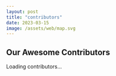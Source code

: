 ```yaml
---
layout: post
title: "contributors"
date: 2023-03-15
image: /assets/web/map.svg
---
```


<div id="contributors-list" class="contributors">
  <h2>Our Awesome Contributors</h2>
  <p>Loading contributors...</p>
</div>

